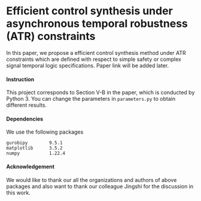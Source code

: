 # Efficient control synthesis under asynchronous temporal robustness (ATR) constraints
In this paper, we propose a efficient control synthesis method under ATR constraints which are defined with respect to simple safety or  complex signal temporal logic specifications. Paper link will be added later.

#### Instruction

This project corresponds to Section V-B in the paper, which is conducted by Python 3. You can change the parameters in `parameters.py` to obtain different results.

#### Dependencies

We use the following packages

```
gurobipy        9.5.1
matplotlib      3.5.2
numpy           1.22.4
```

#### Acknowledgement

We would like to thank our all the organizations and authors of above packages and also want to thank our colleague Jingshi for the discussion in this work.
